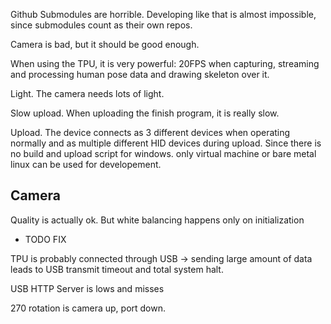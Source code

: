 Github Submodules are horrible. Developing like that is almost impossible, since submodules count as their own repos.

Camera is bad, but it should be good enough.

When using the TPU, it is very powerful: 20FPS when capturing, streaming and processing human pose data and drawing skeleton over it.

Light. The camera needs lots of light.

Slow upload. When uploading the finish program, it is really slow.

Upload. The device connects as 3 different devices when operating normally and as multiple different HID devices during upload. Since there is no build and upload script for windows. only virtual machine or bare metal linux can be used for developement.

## Camera
Quality is actually ok. But white balancing happens only on initialization
- TODO FIX

TPU is probably connected through USB -> sending large amount of data leads to USB transmit timeout and total system halt.

USB HTTP Server is lows and misses

270 rotation is camera up, port down.